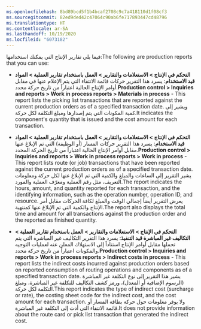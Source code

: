 ```yaml
---
ms.openlocfilehash: 8bd89bcd5f1b4bcaf2708c9c7a418110d1f08cf3
ms.sourcegitcommit: 82ed9ded42c47064c90ab6fe717893447cd48796
ms.translationtype: HT
ms.contentlocale: ar-SA
ms.lasthandoff: 10/19/2020
ms.locfileid: "6073182"
---
```

<span data-ttu-id="f60d9-101">فيما يلي تقارير الإنتاج التي يمكنك استخدامها:</span><span class="sxs-lookup"><span data-stu-id="f60d9-101">The following are production reports that you can use:</span></span>

- <span data-ttu-id="f60d9-102">**التحكم في الإنتاج > الاستعلامات والتقارير > العمل باستخدام تقارير العملية > المواد قيد الاستخدام**: يسرد هذا التقرير حركات قائمة الانتقاء التي يتم الإعلام عنها في مقابل أوامر الإنتاج الحالية اعتباراً من تاريخ حركة محدد.</span><span class="sxs-lookup"><span data-stu-id="f60d9-102">**Production control > Inquiries and reports > Work in process reports > Materials in process** - This report lists the picking list transactions that are reported against the current production orders as of a specified transaction date.</span></span> <span data-ttu-id="f60d9-103">ويشير إلى كمية المكونات التي يتم إصدارها ومبلغ التكلفة لكل حركة.</span><span class="sxs-lookup"><span data-stu-id="f60d9-103">It indicates the component's quantity that is issued and the cost amount for each transaction.</span></span>

- <span data-ttu-id="f60d9-104">**التحكم في الإنتاج > الاستعلامات والتقارير > العمل باستخدام تقارير العملية > المواد قيد الاستخدام**: يسرد هذا التقرير حركات المسار (أو الوظيفة) التي تم الإبلاغ عنها مقابل أوامر الإنتاج الحالية اعتباراً من تاريخ الحركة المحدد.</span><span class="sxs-lookup"><span data-stu-id="f60d9-104">**Production control > Inquiries and reports > Work in process reports > Work in process** - This report lists route (or job) transactions that have been reported against the current production orders as of a specified transaction date.</span></span> <span data-ttu-id="f60d9-105">يشير التقرير إلى الساعات والمبلغ والكمية التي تم الإبلاغ عنها لكل حركة ومعلومات التعريف، مثل رقم العملية ومعرّف العملية والمورد.</span><span class="sxs-lookup"><span data-stu-id="f60d9-105">The report indicates the hours, amount, and quantity reported for each transaction, and the identifying information, such as the operation number, operation ID, and resource.</span></span> <span data-ttu-id="f60d9-106">يعرض التقرير أيضاً إجمالي الوقت والمبلغ لكافة الحركات مقابل أمر الإنتاج والكمية التي تم الإبلاغ عنها كمنتهية.</span><span class="sxs-lookup"><span data-stu-id="f60d9-106">The report also displays the total time and amount for all transactions against the production order and the reported as finished quantity.</span></span>

- <span data-ttu-id="f60d9-107">**التحكم في الإنتاج > الاستعلامات والتقارير > العمل باستخدام تقارير العملية > التكاليف غير المباشرة قيد التنفيذ**: يسرد هذا التقرير التكاليف غير المباشرة التي يتم تحملها مقابل أوامر الإنتاج استناداً إلى الاستهلاك المعلن عنه لعمليات التوجيه والمكونات اعتباراً من تاريخ حركة محدد.</span><span class="sxs-lookup"><span data-stu-id="f60d9-107">**Production control > Inquiries and reports > Work in process reports > Indirect costs in process** - This report lists the indirect costs incurred against production orders based on reported consumption of routing operations and components as of a specified transaction date.</span></span> <span data-ttu-id="f60d9-108">يشير هذا التقرير إلى نوع التكلفة غير المباشرة (الرسوم الإضافية أو المعدل)، ورمز كشف التكاليف للتكلفة غير المباشرة، ومبلغ التكلفة لكل حركة.</span><span class="sxs-lookup"><span data-stu-id="f60d9-108">This report indicates the type of indirect cost (surcharge or rate), the costing sheet code for the indirect cost, and the cost amount for each transaction.</span></span> <span data-ttu-id="f60d9-109">ولا يوفر معلومات حول حركة بطاقة المسار أو قائمة الانتقاء التي أدت إلى التكلفة غير المباشرة.</span><span class="sxs-lookup"><span data-stu-id="f60d9-109">It does not provide information about the route card or pick list transaction that generated the indirect cost.</span></span>
